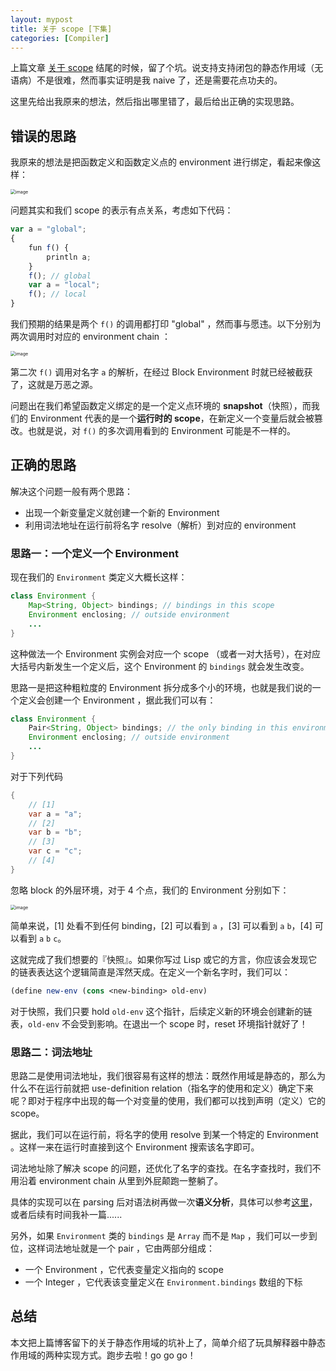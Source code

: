 ```yaml
---
layout: mypost
title: 关于 scope [下集]
categories: [Compiler]
---
```


上篇文章 [关于 scope]( https://enochii.github.io/posts/2020/12/14/About-Scope.html ) 结尾的时候，留了个坑。说支持支持闭包的静态作用域（无语病）不是很难，然而事实证明是我 naive 了，还是需要花点功夫的。

这里先给出我原来的想法，然后指出哪里错了，最后给出正确的实现思路。

## 错误的思路

我原来的想法是把函数定义和函数定义点的 environment 进行绑定，看起来像这样：

<img src="1.jpg" alt="image" style="zoom:50%;"/>

问题其实和我们 scope 的表示有点关系，考虑如下代码：

```javascript
var a = "global";
{
    fun f() {
        println a;
    }
    f(); // global
    var a = "local";
    f(); // local
}
```

我们预期的结果是两个 `f()` 的调用都打印 "global" ，然而事与愿违。以下分别为两次调用时对应的 environment chain ：

<img src="2.jpg" alt="image" style="zoom:50%;"/>

第二次 `f()` 调用对名字 `a` 的解析，在经过 Block Environment 时就已经被截获了，这就是万恶之源。

问题出在我们希望函数定义绑定的是一个定义点环境的 **snapshot**（快照），而我们的 Environment 代表的是一个**运行时的 scope**，在新定义一个变量后就会被篡改。也就是说，对 `f()` 的多次调用看到的 Environment 可能是不一样的。

## 正确的思路

解决这个问题一般有两个思路：

- 出现一个新变量定义就创建一个新的 Environment
- 利用词法地址在运行前将名字 resolve（解析）到对应的 environment

### 思路一：一个定义一个 Environment

现在我们的 `Environment` 类定义大概长这样：

```java
class Environment {
    Map<String, Object> bindings; // bindings in this scope
    Environment enclosing; // outside environment
    ...
}
```

这种做法一个 Environment 实例会对应一个 scope （或者一对大括号），在对应大括号内新发生一个定义后，这个 Environment 的 `bindings` 就会发生改变。

思路一是把这种粗粒度的 Environment 拆分成多个小的环境，也就是我们说的一个定义会创建一个 Environment ，据此我们可以有：

```java
class Environment {
    Pair<String, Object> bindings; // the only binding in this environment
    Environment enclosing; // outside environment
    ...
}
```

对于下列代码

```java
{
    // [1]
    var a = "a";
    // [2]
    var b = "b";
    // [3]
    var c = "c";
    // [4]
}
```

忽略 block 的外层环境，对于 4 个点，我们的 Environment 分别如下：

<img src="3.jpg" alt="image" style="zoom:50%;"/>

简单来说，[1] 处看不到任何 binding，[2] 可以看到 `a` ，[3] 可以看到 `a` `b`，[4] 可以看到 `a` `b` `c`。

这就完成了我们想要的『快照』。如果你写过 Lisp 或它的方言，你应该会发现它的链表表达这个逻辑简直是浑然天成。在定义一个新名字时，我们可以：

```scheme
(define new-env (cons <new-binding> old-env)
```

对于快照，我们只要 hold `old-env` 这个指针，后续定义新的环境会创建新的链表，`old-env` 不会受到影响。在退出一个 scope 时，reset 环境指针就好了！

### 思路二：词法地址

思路二是使用词法地址，我们很容易有这样的想法：既然作用域是静态的，那么为什么不在运行前就把 use-definition relation（指名字的使用和定义）确定下来呢？即对于程序中出现的每一个对变量的使用，我们都可以找到声明（定义）它的 scope。

据此，我们可以在运行前，将名字的使用 resolve 到某一个特定的 Environment 。这样一来在运行时直接到这个 Environment 搜索该名字即可。

词法地址除了解决 scope 的问题，还优化了名字的查找。在名字查找时，我们不用沿着 environment chain 从里到外屁颠跑一整躺了。

具体的实现可以在 parsing 后对语法树再做一次**语义分析**，具体可以参考[这里]( http://www.craftinginterpreters.com/resolving-and-binding.html )，或者后续有时间我补一篇......

另外，如果 `Environment` 类的 `bindings` 是 `Array` 而不是 `Map` ，我们可以一步到位，这样词法地址就是一个 pair ，它由两部分组成：

- 一个 Environment ，它代表变量定义指向的 scope
- 一个 Integer ，它代表该变量定义在 `Environment.bindings` 数组的下标

## 总结

本文把上篇博客留下的关于静态作用域的坑补上了，简单介绍了玩具解释器中静态作用域的两种实现方式。跑步去啦！go go go！

